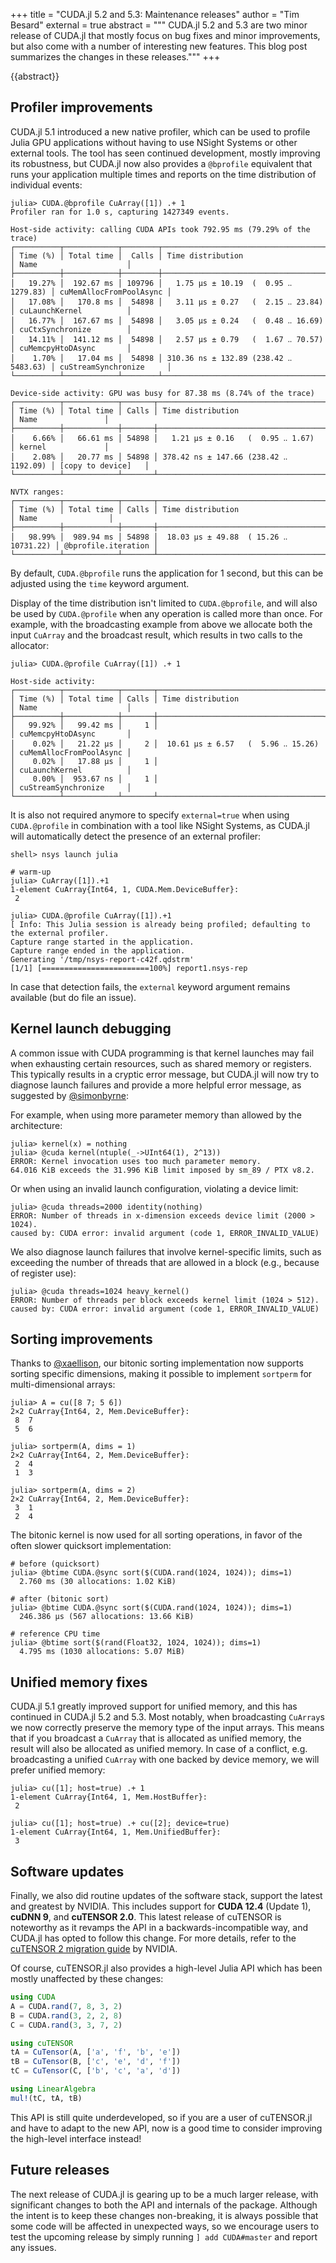 +++
title = "CUDA.jl 5.2 and 5.3: Maintenance releases"
author = "Tim Besard"
external = true
abstract = """
  CUDA.jl 5.2 and 5.3 are two minor release of CUDA.jl that mostly focus on bug
  fixes and minor improvements, but also come with a number of interesting new
  features. This blog post summarizes the changes in these releases."""
+++

{{abstract}}


## Profiler improvements

CUDA.jl 5.1 introduced a new native profiler, which can be used to profile Julia
GPU applications without having to use NSight Systems or other external tools.
The tool has seen continued development, mostly improving its robustness, but
CUDA.jl now also provides a `@bprofile` equivalent that runs your application
multiple times and reports on the time distribution of individual events:

```julia-repl
julia> CUDA.@bprofile CuArray([1]) .+ 1
Profiler ran for 1.0 s, capturing 1427349 events.

Host-side activity: calling CUDA APIs took 792.95 ms (79.29% of the trace)
┌──────────┬────────────┬────────┬───────────────────────────────────────┬─────────────────────────┐
│ Time (%) │ Total time │  Calls │ Time distribution                     │ Name                    │
├──────────┼────────────┼────────┼───────────────────────────────────────┼─────────────────────────┤
│   19.27% │  192.67 ms │ 109796 │   1.75 µs ± 10.19  (  0.95 ‥ 1279.83) │ cuMemAllocFromPoolAsync │
│   17.08% │   170.8 ms │  54898 │   3.11 µs ± 0.27   (  2.15 ‥ 23.84)   │ cuLaunchKernel          │
│   16.77% │  167.67 ms │  54898 │   3.05 µs ± 0.24   (  0.48 ‥ 16.69)   │ cuCtxSynchronize        │
│   14.11% │  141.12 ms │  54898 │   2.57 µs ± 0.79   (  1.67 ‥ 70.57)   │ cuMemcpyHtoDAsync       │
│    1.70% │   17.04 ms │  54898 │ 310.36 ns ± 132.89 (238.42 ‥ 5483.63) │ cuStreamSynchronize     │
└──────────┴────────────┴────────┴───────────────────────────────────────┴─────────────────────────┘

Device-side activity: GPU was busy for 87.38 ms (8.74% of the trace)
┌──────────┬────────────┬───────┬───────────────────────────────────────┬────────────────────┐
│ Time (%) │ Total time │ Calls │ Time distribution                     │ Name               │
├──────────┼────────────┼───────┼───────────────────────────────────────┼────────────────────┤
│    6.66% │   66.61 ms │ 54898 │   1.21 µs ± 0.16   (  0.95 ‥ 1.67)    │ kernel             │
│    2.08% │   20.77 ms │ 54898 │ 378.42 ns ± 147.66 (238.42 ‥ 1192.09) │ [copy to device]   │
└──────────┴────────────┴───────┴───────────────────────────────────────┴────────────────────┘

NVTX ranges:
┌──────────┬────────────┬───────┬────────────────────────────────────────┬─────────────────────┐
│ Time (%) │ Total time │ Calls │ Time distribution                      │ Name                │
├──────────┼────────────┼───────┼────────────────────────────────────────┼─────────────────────┤
│   98.99% │  989.94 ms │ 54898 │  18.03 µs ± 49.88  ( 15.26 ‥ 10731.22) │ @bprofile.iteration │
└──────────┴────────────┴───────┴────────────────────────────────────────┴─────────────────────┘
```

By default, `CUDA.@bprofile` runs the application for 1 second, but this can be
adjusted using the `time` keyword argument.

Display of the time distribution isn't limited to `CUDA.@bprofile`, and will
also be used by `CUDA.@profile` when any operation is called more than once. For
example, with the broadcasting example from above we allocate both the input
`CuArray` and the broadcast result, which results in two calls to the allocator:

```julia-repl
julia> CUDA.@profile CuArray([1]) .+ 1

Host-side activity:
┌──────────┬────────────┬───────┬─────────────────────────────────────┬─────────────────────────┐
│ Time (%) │ Total time │ Calls │ Time distribution                   │ Name                    │
├──────────┼────────────┼───────┼─────────────────────────────────────┼─────────────────────────┤
│   99.92% │   99.42 ms │     1 │                                     │ cuMemcpyHtoDAsync       │
│    0.02% │   21.22 µs │     2 │  10.61 µs ± 6.57   (  5.96 ‥ 15.26) │ cuMemAllocFromPoolAsync │
│    0.02% │   17.88 µs │     1 │                                     │ cuLaunchKernel          │
│    0.00% │  953.67 ns │     1 │                                     │ cuStreamSynchronize     │
└──────────┴────────────┴───────┴─────────────────────────────────────┴─────────────────────────┘
```

It is also not required anymore to specify `external=true` when using `CUDA.@profile` in
combination with a tool like NSight Systems, as CUDA.jl will automatically detect the
presence of an external profiler:

```julia-repl
shell> nsys launch julia

# warm-up
julia> CuArray([1]).+1
1-element CuArray{Int64, 1, CUDA.Mem.DeviceBuffer}:
 2

julia> CUDA.@profile CuArray([1]).+1
[ Info: This Julia session is already being profiled; defaulting to the external profiler.
Capture range started in the application.
Capture range ended in the application.
Generating '/tmp/nsys-report-c42f.qdstrm'
[1/1] [========================100%] report1.nsys-rep
```

In case that detection fails, the `external` keyword argument remains available (but do file
an issue).


## Kernel launch debugging

A common issue with CUDA programming is that kernel launches may fail when
exhausting certain resources, such as shared memory or registers. This typically
results in a cryptic error message, but CUDA.jl will now try to diagnose launch
failures and provide a more helpful error message, as suggested by
[@simonbyrne](https://github.com/simonbyrne):

For example, when using more parameter memory than allowed by the architecture:

```julia-repl
julia> kernel(x) = nothing
julia> @cuda kernel(ntuple(_->UInt64(1), 2^13))
ERROR: Kernel invocation uses too much parameter memory.
64.016 KiB exceeds the 31.996 KiB limit imposed by sm_89 / PTX v8.2.
```

Or when using an invalid launch configuration, violating a device limit:

```julia-repl
julia> @cuda threads=2000 identity(nothing)
ERROR: Number of threads in x-dimension exceeds device limit (2000 > 1024).
caused by: CUDA error: invalid argument (code 1, ERROR_INVALID_VALUE)
```

We also diagnose launch failures that involve kernel-specific limits, such as
exceeding the number of threads that are allowed in a block (e.g., because of
register use):

```julia-repl
julia> @cuda threads=1024 heavy_kernel()
ERROR: Number of threads per block exceeds kernel limit (1024 > 512).
caused by: CUDA error: invalid argument (code 1, ERROR_INVALID_VALUE)
```


## Sorting improvements

Thanks to [@xaellison](https://github.com/xaellison), our bitonic sorting
implementation now supports sorting specific dimensions, making it possible to
implement `sortperm` for multi-dimensional arrays:

```julia-repl
julia> A = cu([8 7; 5 6])
2×2 CuArray{Int64, 2, Mem.DeviceBuffer}:
 8  7
 5  6

julia> sortperm(A, dims = 1)
2×2 CuArray{Int64, 2, Mem.DeviceBuffer}:
 2  4
 1  3

julia> sortperm(A, dims = 2)
2×2 CuArray{Int64, 2, Mem.DeviceBuffer}:
 3  1
 2  4
```

The bitonic kernel is now used for all sorting operations, in favor of the often
slower quicksort implementation:

```julia-repl
# before (quicksort)
julia> @btime CUDA.@sync sort($(CUDA.rand(1024, 1024)); dims=1)
  2.760 ms (30 allocations: 1.02 KiB)

# after (bitonic sort)
julia> @btime CUDA.@sync sort($(CUDA.rand(1024, 1024)); dims=1)
  246.386 μs (567 allocations: 13.66 KiB)

# reference CPU time
julia> @btime sort($(rand(Float32, 1024, 1024)); dims=1)
  4.795 ms (1030 allocations: 5.07 MiB)
```


## Unified memory fixes

CUDA.jl 5.1 greatly improved support for unified memory, and this has continued
in CUDA.jl 5.2 and 5.3. Most notably, when broadcasting `CuArray`s we now
correctly preserve the memory type of the input arrays. This means that if you
broadcast a `CuArray` that is allocated as unified memory, the result will also
be allocated as unified memory. In case of a conflict, e.g. broadcasting a
unified `CuArray` with one backed by device memory, we will prefer unified
memory:

```julia-repl
julia> cu([1]; host=true) .+ 1
1-element CuArray{Int64, 1, Mem.HostBuffer}:
 2

julia> cu([1]; host=true) .+ cu([2]; device=true)
1-element CuArray{Int64, 1, Mem.UnifiedBuffer}:
 3
```


## Software updates

Finally, we also did routine updates of the software stack, support the latest
and greatest by NVIDIA. This includes support for **CUDA 12.4** (Update 1),
**cuDNN 9**, and **cuTENSOR 2.0**. This latest release of cuTENSOR is noteworthy
as it revamps the API in a backwards-incompatible way, and CUDA.jl has opted to
follow this change. For more details, refer to the [cuTENSOR 2 migration
guide](https://docs.nvidia.com/cuda/cutensor/latest/api_transition.html) by
NVIDIA.

Of course, cuTENSOR.jl also provides a high-level Julia API which has been
mostly unaffected by these changes:

```julia
using CUDA
A = CUDA.rand(7, 8, 3, 2)
B = CUDA.rand(3, 2, 2, 8)
C = CUDA.rand(3, 3, 7, 2)

using cuTENSOR
tA = CuTensor(A, ['a', 'f', 'b', 'e'])
tB = CuTensor(B, ['c', 'e', 'd', 'f'])
tC = CuTensor(C, ['b', 'c', 'a', 'd'])

using LinearAlgebra
mul!(tC, tA, tB)
```

This API is still quite underdeveloped, so if you are a user of cuTENSOR.jl and
have to adapt to the new API, now is a good time to consider improving the
high-level interface instead!


## Future releases

The next release of CUDA.jl is gearing up to be a much larger release, with
significant changes to both the API and internals of the package. Although the
intent is to keep these changes non-breaking, it is always possible that some
code will be affected in unexpected ways, so we encourage users to test the
upcoming release by simply running `] add CUDA#master` and report any issues.
